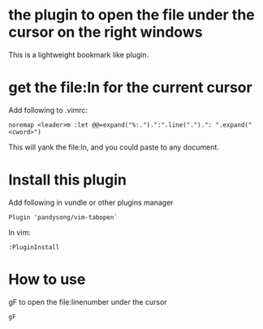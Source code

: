 # the plugin to open the file under the cursor on the right windows

This is a lightweight bookmark like plugin.

# get the file:ln for the current cursor

Add following to .vimrc:

```
noremap <leader>m :let @@=expand("%:.").":".line(".").": ".expand("<cword>")
```

This will yank the file:ln, and you could paste to any document.

# Install this plugin

Add following in vundle or other plugins manager

```
Plugin 'pandysong/vim-tabopen`
```

In vim:

```
:PluginInstall
```

# How to use

gF to open the file:linenumber under the cursor

```
gF
```
